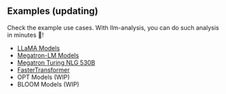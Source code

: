 ## Examples  (updating)

Check the example use cases. With llm-analysis, you can do such analysis in minutes :rocket:!
- [LLaMA Models](llama)
- [Megatron-LM Models](megatron-lm)
- [Megatron Turing NLG 530B](megatron-turing-nlg)
- [FasterTransformer](fastertransformer)
- OPT Models (WIP)
- BLOOM Models (WIP)
